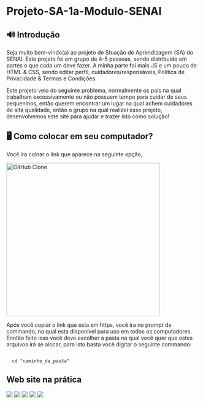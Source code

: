 # Projeto-SA-1a-Modulo-SENAI

## 🔊 Introdução

Seja muito bem-vindo(a) ao projeto de Stuação de Aprendizagem (SA) do SENAI. Este projeto foi em grupo de 4-5 pessoas, sendo distribuido em partes o que cada um deve fazer. A minha parte foi mais JS e um pouco de HTML & CSS, sendo editar perfil, cuidadores/responsáveis, Política de Privacidade & Termos e Condições.

Este projeto veio do seguinte problema, normalmente os país na qual trabalham excessivamente ou não possuem tempo para cuidar de seus pequeninos, então querem encontrar um lugar na qual achem cuidadores de alta qualidade, então o grupo na qual realizei esse projeto, desenvolvemos este site para ajudar e trazer isto como solução!

##

## 🖥 Como colocar em seu computador?

Você ira colnar o link que aparece na seguinte opção,

<img src="https://docs.github.com/assets/cb-60499/images/help/repository/https-url-clone-cli.png" alt="GitHub Clone" width="400px" height="400px">

Após você copiar o link que esta em https, você ira no prompt de commando, na qual esta disponível para uso em todos os computadores. Enntão feito isso você deve escolher a pasta na qual você quer que estes arquivos irá se alocar, para isto basta você digitar o seguinte commando:

```git

  cd "caminho_da_pasta"
```


## Web site na prática

<img src="https://github.com/user-attachments/assets/dc28bdb7-0b05-449e-9328-fab3dc9bd626"/>
<img src="https://github.com/user-attachments/assets/7c80ae85-3f62-4721-99fb-d9b1c95bfae0"/>
<img src="(https://github.com/user-attachments/assets/6c55c046-63a5-4441-b46a-38316ac81ee3"/>
<img src="https://github.com/user-attachments/assets/4f06195a-c4b0-49f8-87d8-8d2be5a7b2a9"/>
<img src="https://github.com/user-attachments/assets/ec4ad106-eeca-41e2-bd26-eb5e1dd4ba29"/>
